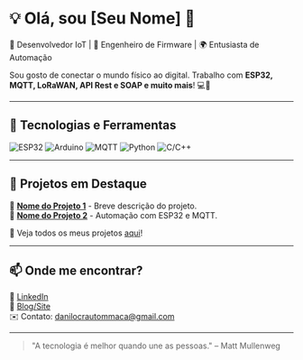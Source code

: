 # 💡 Olá, sou [Seu Nome] 👋

🚀 Desenvolvedor IoT | 🔧 Engenheiro de Firmware | 🌍 Entusiasta de Automação  

Sou gosto de conectar o mundo físico ao digital. Trabalho com **ESP32, MQTT, LoRaWAN, API Rest e SOAP e muito mais**! 💻📡  

---

## 🔧 Tecnologias e Ferramentas
![ESP32](https://img.shields.io/badge/ESP32-Blue?style=for-the-badge&logo=espressif)
![Arduino](https://img.shields.io/badge/Arduino-00979D?style=for-the-badge&logo=arduino&logoColor=white)
![MQTT](https://img.shields.io/badge/MQTT-660066?style=for-the-badge&logo=mqtt&logoColor=white)
![Python](https://img.shields.io/badge/Python-3776AB?style=for-the-badge&logo=python&logoColor=white)
![C/C++](https://img.shields.io/badge/C%2B%2B-00599C?style=for-the-badge&logo=c%2B%2B&logoColor=white)

---

## 📌 Projetos em Destaque  
🌱 **[Nome do Projeto 1](https://github.com/seuperfil/projeto1)** - Breve descrição do projeto.  
🔋 **[Nome do Projeto 2](https://github.com/seuperfil/projeto2)** - Automação com ESP32 e MQTT.  

🎯 Veja todos os meus projetos [aqui](https://github.com/seuperfil?tab=repositories)!  

---

## 📫 Onde me encontrar?  
📎 [LinkedIn](https://linkedin.com/in/seuperfil)  
📜 [Blog/Site](https://seusite.com)  
✉️ Contato: danilocrautommaca@gmail.com  

---

> "A tecnologia é melhor quando une as pessoas." – Matt Mullenweg  
